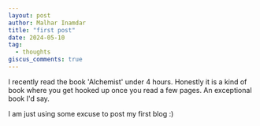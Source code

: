 ```yaml
---
layout: post
author: Malhar Inamdar
title: "first post"
date: 2024-05-10
tag: 
  - thoughts
giscus_comments: true
---
```

I recently read the book 'Alchemist' under 4 hours. Honestly it is a kind of book where you get hooked up once you read a few pages.
An exceptional book I'd say.

I am just using some excuse to post my first blog :)


